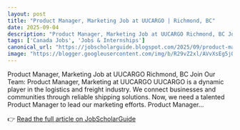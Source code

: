 ```yaml
---
layout: post
title: "Product Manager, Marketing Job at UUCARGO | Richmond, BC"
date: 2025-09-04
description: "Product Manager, Marketing Job at UUCARGO Richmond, BC Join Our Team: Product Manager, Marketing at UUCARGO UUCARGO is a dynamic player in the logistics and freight industry. We connect businesses and communities through reliable shipping solutions. Now, we need a talented Product Manager to lead our marketing efforts. Product Manager..."
tags: ['Canada Jobs', 'Jobs & Internships']
canonical_url: "https://jobscholarguide.blogspot.com/2025/09/product-manager-marketing-job-at.html"
image: "https://blogger.googleusercontent.com/img/b/R29vZ2xl/AVvXsEg5jQ31uLsPWs3tcROKaYPS06K4t-Xf479A8Nz-16vDYtMjJnEeCTgOUROUUvdWOyWCmSHIlVsklvTxZBcWYyNR79yYcG10bnftkDXUyzLrnx6u_iAzglUMVH8VVTtjgGBBsyrCk9RIIBjX0tuGxgSZ9IUUpbeIEHccUVJMHU8qrs0_bDli_vkpWUo0kpwp/s72-c/Product%20Manager,%20Marketing%20Job%20at%20UUCARGO%20%20Richmond,%20BC.png"
---
```


Product Manager, Marketing Job at UUCARGO Richmond, BC Join Our Team: Product Manager, Marketing at UUCARGO UUCARGO is a dynamic player in the logistics and freight industry. We connect businesses and communities through reliable shipping solutions. Now, we need a talented Product Manager to lead our marketing efforts. Product Manager...

<!--more-->

👉 [Read the full article on JobScholarGuide](https://jobscholarguide.blogspot.com/2025/09/product-manager-marketing-job-at.html)
